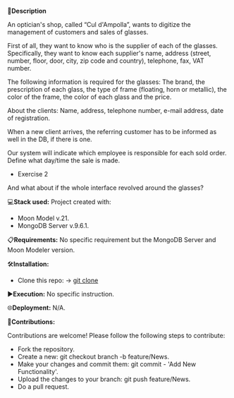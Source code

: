 📄**Description**

An optician's shop, called “Cul d'Ampolla”, wants to digitize the management of customers and sales of glasses.

First of all, they want to know who is the supplier of each of the glasses. Specifically, they want to know each supplier's name, address (street, number, floor, door, city, zip code and country), telephone, fax, VAT number.

The following information is required for the glasses: The brand, the prescription of each glass, the type of frame (floating, horn or metallic), the color of the frame, the color of each glass and the price.

About the clients: Name, address, telephone number, e-mail address, date of registration.

When a new client arrives, the referring customer has to be informed as well in the DB, if there is one.

Our system will indicate which employee is responsible for each sold order. Define what day/time the sale is made.

- Exercise 2

And what about if the whole interface revolved around the glasses?


💻**Stack used:**
Project created with:
- Moon Model v.21.
- MongoDB Server v.9.6.1.

📋**Requirements:**
No specific requirement but the MongoDB Server and Moon Modeler version.

🛠️**Installation:**
- Clone this repo: -> [git clone](https://github.com/isaac-diez/mongoDB-estructura.git)

▶️**Execution:** No specific instruction.

🌐**Deployment:** N/A.

🤝**Contributions:**

Contributions are welcome! Please follow the following steps to contribute:

- Fork the repository.
- Create a new: git checkout branch -b feature/News.
- Make your changes and commit them: git commit - 'Add New Functionality'.
- Upload the changes to your branch: git push feature/News.
- Do a pull request.
